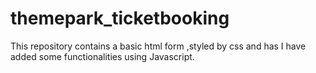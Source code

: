 # themepark_ticketbooking
This repository contains a basic html form ,styled by css and has I have added some functionalities using Javascript.
